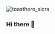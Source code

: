 
![toasthero_sicra](https://user-images.githubusercontent.com/98456034/157822957-746b03bb-b548-4211-992a-540973f4d6de.png)

### Hi there 👋

<!--
**owime/owime** is a ✨ _special_ ✨ repository because its `README.md` (this file) appears on your GitHub profile.

Here are some ideas to get you started:

- 🔭 I’m currently working on ...
- 🌱 I’m currently learning ...
- 👯 I’m looking to collaborate on ...
- 🤔 I’m looking for help with ...
- 💬 Ask me about ...
- 📫 How to reach me: ...
- 😄 Pronouns: ...
- ⚡ Fun fact: ...
-->
